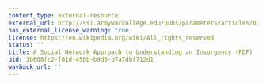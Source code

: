 ```yaml
---
content_type: external-resource
external_url: http://ssi.armywarcollege.edu/pubs/parameters/articles/07summer/reed.pdf
has_external_license_warning: true
license: https://en.wikipedia.org/wiki/All_rights_reserved
status: ''
title: A Social Network Approach to Understanding an Insurgency (PDF)
uid: 1b668fc2-f61d-450b-b9d5-b7a7dbf712d1
wayback_url: ''
---
```

